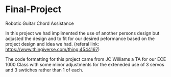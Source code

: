 # Final-Project
Robotic Guitar Chord Assistance

In this project we had implimented the use of another persons design but adjusted the design and to fit for our desired peformance based on the project design and idea we had. (referal link: https://www.thingiverse.com/thing:4544167)

The code formatting for this project came from JC Williams a TA for our ECE 1000 Class with some minor adjustments for the exteneded use of 3 servos and 3 swtiches rather than 1 of each.
